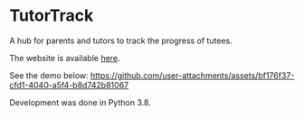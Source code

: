 # TutorTrack
A hub for parents and tutors to track the progress of tutees.

The website is available [here](https://mattblessing.eu.pythonanywhere.com).

See the demo below:
https://github.com/user-attachments/assets/bf176f37-cfd1-4040-a5f4-b8d742b81067

Development was done in Python 3.8.
